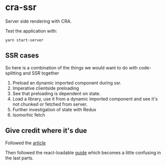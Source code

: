 # cra-ssr
Server side rendering with CRA.

Test the application with: 
```
yarn start-server
```

## SSR cases

So here is a combination of the things we would want to do with code-splitting and SSR together

1. Preload an dynamic imported component during ssr.
2. Imperative clientside preloading
3. See that preloading is dependent on state.
4. Load a library, use it from a dynamic imported component and see it's not chunked or fetched from server. 
5. Further investigation of state with Redux
6. Isomorhic fetch

## Give credit where it's due
Followed the [article](https://medium.com/bucharestjs/upgrading-a-create-react-app-project-to-a-ssr-code-splitting-setup-9da57df2040a)

Then followed the react-loadable [guide](https://github.com/jamiebuilds/react-loadable) which becomes a little confusing in the last parts.

